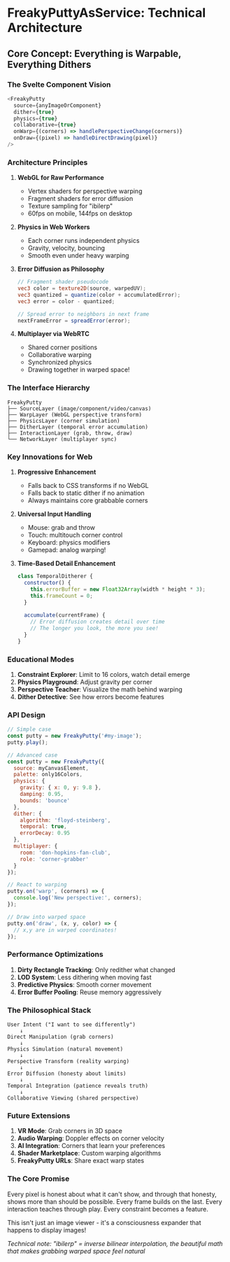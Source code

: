 # FreakyPuttyAsService: Technical Architecture

## Core Concept: Everything is Warpable, Everything Dithers

### The Svelte Component Vision

```javascript
<FreakyPutty 
  source={anyImageOrComponent}
  dither={true}
  physics={true}
  collaborative={true}
  onWarp={(corners) => handlePerspectiveChange(corners)}
  onDraw={(pixel) => handleDirectDrawing(pixel)}
/>
```

### Architecture Principles

1. **WebGL for Raw Performance**
   - Vertex shaders for perspective warping
   - Fragment shaders for error diffusion
   - Texture sampling for "ibilerp"
   - 60fps on mobile, 144fps on desktop

2. **Physics in Web Workers**
   - Each corner runs independent physics
   - Gravity, velocity, bouncing
   - Smooth even under heavy warping

3. **Error Diffusion as Philosophy**
   ```glsl
   // Fragment shader pseudocode
   vec3 color = texture2D(source, warpedUV);
   vec3 quantized = quantize(color + accumulatedError);
   vec3 error = color - quantized;
   
   // Spread error to neighbors in next frame
   nextFrameError = spreadError(error);
   ```

4. **Multiplayer via WebRTC**
   - Shared corner positions
   - Collaborative warping
   - Synchronized physics
   - Drawing together in warped space!

### The Interface Hierarchy

```
FreakyPutty
├── SourceLayer (image/component/video/canvas)
├── WarpLayer (WebGL perspective transform)
├── PhysicsLayer (corner simulation)
├── DitherLayer (temporal error accumulation)
├── InteractionLayer (grab, throw, draw)
└── NetworkLayer (multiplayer sync)
```

### Key Innovations for Web

1. **Progressive Enhancement**
   - Falls back to CSS transforms if no WebGL
   - Falls back to static dither if no animation
   - Always maintains core grabbable corners

2. **Universal Input Handling**
   - Mouse: grab and throw
   - Touch: multitouch corner control
   - Keyboard: physics modifiers
   - Gamepad: analog warping!

3. **Time-Based Detail Enhancement**
   ```javascript
   class TemporalDitherer {
     constructor() {
       this.errorBuffer = new Float32Array(width * height * 3);
       this.frameCount = 0;
     }
     
     accumulate(currentFrame) {
       // Error diffusion creates detail over time
       // The longer you look, the more you see!
     }
   }
   ```

### Educational Modes

1. **Constraint Explorer**: Limit to 16 colors, watch detail emerge
2. **Physics Playground**: Adjust gravity per corner
3. **Perspective Teacher**: Visualize the math behind warping
4. **Dither Detective**: See how errors become features

### API Design

```javascript
// Simple case
const putty = new FreakyPutty('#my-image');
putty.play();

// Advanced case
const putty = new FreakyPutty({
  source: myCanvasElement,
  palette: only16Colors,
  physics: {
    gravity: { x: 0, y: 9.8 },
    damping: 0.95,
    bounds: 'bounce'
  },
  dither: {
    algorithm: 'floyd-steinberg',
    temporal: true,
    errorDecay: 0.95
  },
  multiplayer: {
    room: 'don-hopkins-fan-club',
    role: 'corner-grabber'
  }
});

// React to warping
putty.on('warp', (corners) => {
  console.log('New perspective:', corners);
});

// Draw into warped space
putty.on('draw', (x, y, color) => {
  // x,y are in warped coordinates!
});
```

### Performance Optimizations

1. **Dirty Rectangle Tracking**: Only redither what changed
2. **LOD System**: Less dithering when moving fast
3. **Predictive Physics**: Smooth corner movement
4. **Error Buffer Pooling**: Reuse memory aggressively

### The Philosophical Stack

```
User Intent ("I want to see differently")
    ↓
Direct Manipulation (grab corners)
    ↓
Physics Simulation (natural movement)  
    ↓
Perspective Transform (reality warping)
    ↓
Error Diffusion (honesty about limits)
    ↓
Temporal Integration (patience reveals truth)
    ↓
Collaborative Viewing (shared perspective)
```

### Future Extensions

1. **VR Mode**: Grab corners in 3D space
2. **Audio Warping**: Doppler effects on corner velocity
3. **AI Integration**: Corners that learn your preferences
4. **Shader Marketplace**: Custom warping algorithms
5. **FreakyPutty URLs**: Share exact warp states

### The Core Promise

Every pixel is honest about what it can't show, and through that honesty, shows more than should be possible. Every frame builds on the last. Every interaction teaches through play. Every constraint becomes a feature.

This isn't just an image viewer - it's a consciousness expander that happens to display images!

*Technical note: "ibilerp" = inverse bilinear interpolation, the beautiful math that makes grabbing warped space feel natural* 